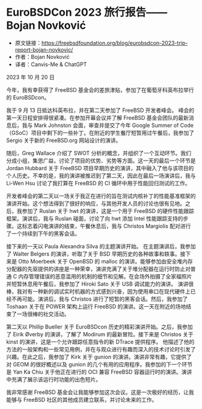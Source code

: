 # EuroBSDCon 2023 旅行报告——Bojan Novković

- 原文链接：<https://freebsdfoundation.org/blog/eurobsdcon-2023-trip-report-bojan-novkovic/>
- 作者：Bojan Novković
- 译者：Canvis-Me & ChatGPT

2023 年 10 月 20 日

今年，我有幸获得了 FreeBSD 基金会的差旅津贴，参加了在葡萄牙科英布拉举行的 EuroBSDcon。

我于 9 月 13 日抵达科英布拉，并在第二天参加了 FreeBSD 开发者峰会。
峰会的第一天日程安排得很紧凑。在参加开幕会议并了解 FreeBSD 基金会团队的最新消息后，我与 Mark Johnston 会面，审查并提交了今年 Google Summer of Code（GSoC）项目中剩下的一些补丁。在附近的学生餐厅短暂用过午餐后，我参加了 Sergio 关于新的 FreeBSD.org 网站设计的演讲。

随后，Greg Wallace 介绍了 SWOT 分析的概念，并组织了一个互动环节。我们分成小组，集思广益，讨论了项目的优势、劣势等方面。这一天的最后一个环节是 Jordan Hubbard 关于 FreeBSD 项目早期历史的演讲，其中融入了他与该项目的个人历史。不幸的是，我的演讲被推迟到了第二天，因此在最后一场演讲后，我与 Li-Wen Hsu 讨论了我打算在 FreeBSD 的 CI 循环中用于性能回归测试的工作。

开发者峰会的第二天以一场关于我正在进行的旨在测试内核补丁的性能基准框架的演讲开始。这个想法得到了很好的响应，与其他开发人员的讨论也很有见地。之后，我参加了 Ruslan 关于 hwt 的演讲，这是一个用于 FreeBSD 的硬件性能跟踪框架。演讲后，我与 Ruslan 碰面，讨论了向 hwt 添加 Intel 性能跟踪支持的步骤。这标志着闪电演讲的结束，午餐休息后，我与 Christos Margiolis 配对进行了一个持续到下午的黑客会话。

接下来的一天以 Paula Alexandra Silva 的主题演讲开始。
在主题演讲后，我参加了 Walter Belgers 的演讲，听取了关于 BSD 早期历史的各种故事和轶事。接下来是 Otto Moerbeek 关于 OpenBSD 的 malloc 的演讲。能够参加由安全堆内存分配器的先驱提供的讲座是一种荣幸，演讲充满了关于堆分配器在运行时防止对普通 C 内存管理错误的恶意滥用的机制的细节和见解。在会场外拍摄了全家福照片并短暂休息用午餐后，我参加了 Hiroki Sato 关于 USB 调试能力的演讲。
演讲很棒，我对有一种新的调试实时机器的方式感到兴奋，因为使用串口在现代硬件上已经不再可能。演讲后，我与 Christos 进行了短暂的黑客会话。然后，我参加了 Toshaan 关于在 POWER 架构上运行 FreeBSD 的演讲。这一天在附近的场地结束了一场很棒的社交活动。

第二天以 Phillip Bueller 关于 EuroBSDcon 历史的精彩演讲开始。之后，我参加了 Eirik Øverby 的演讲，了解了 Modirum 的最新冒险。接下来是 Christos 关于 kinst 的演讲，这是一个允许跟踪任意指令的新 DTrace 提供程序。
他描述了他的方法的一般架构和一些常见用例，并在与观众进行有趣而深入的技术讨论时引发了兴趣。在此之后，我参加了 Kirk 关于 gunion 的演讲。演讲非常有趣，它提供了对 GEOM 的很好概述以及 gunion 的几个有用的应用程序。我参加的下一个环节是 Yan Ka Chiu 关于他正在进行的 OCI 兼容 FreeBSD 容器运行时的演讲。演讲中充满了展示该运行时功能的出色短片。

我非常感谢 FreeBSD 基金会让我能够参加这次会议。这是一次极好的经历，让我能够与 FreeBSD 社区的其他成员建立联系，并讨论未来的工作。
